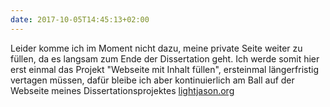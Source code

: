 ```yaml
---
date: 2017-10-05T14:45:13+02:00
---
```

Leider komme ich im Moment nicht dazu, meine private Seite weiter zu füllen, da es langsam zum Ende der Dissertation geht. Ich werde somit hier erst einmal das Projekt "Webseite mit Inhalt füllen", ersteinmal längerfristig vertagen müssen, dafür bleibe ich aber kontinuierlich am Ball auf der Webseite meines Dissertationsprojektes [lightjason.org](http://lightjason.org)
